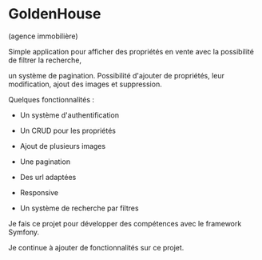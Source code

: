 # GoldenHouse

(agence immobilière)

Simple application pour afficher des propriétés en vente avec la possibilité de filtrer la recherche,

un système de pagination. Possibilité d'ajouter de propriétés, leur modification, ajout des images et suppression.

Quelques fonctionnalités :

- Un système d'authentification

- Un CRUD pour les propriétés

- Ajout de plusieurs images

- Une pagination

- Des url adaptées

- Responsive

- Un système de recherche par filtres

Je fais ce projet pour développer des compétences avec le framework Symfony.

Je continue à ajouter de fonctionnalités sur ce projet.
